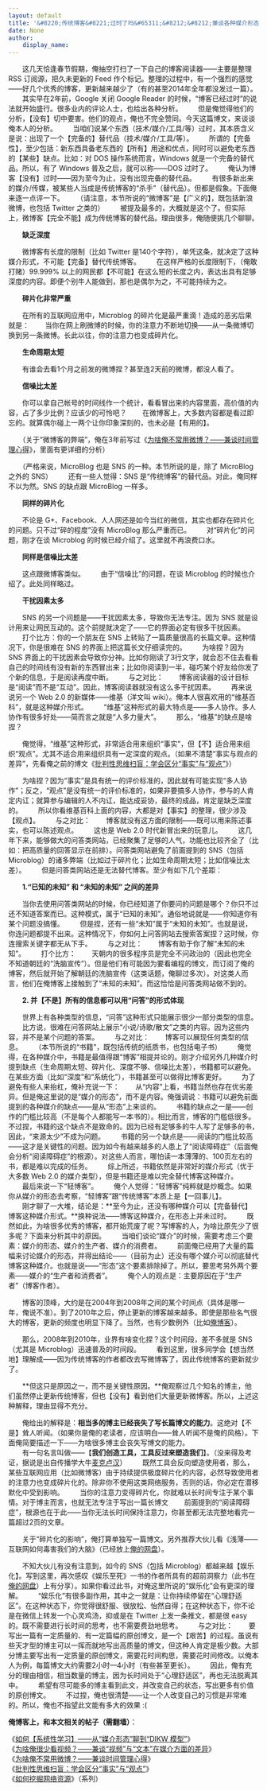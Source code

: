 ```yaml
---
layout: default
title: '&#8220;传统博客&#8221;过时了吗&#65311;&#8212;&#8212;兼谈各种媒介形态的优缺点'
date: None
author:
    display_name: 
---
```


　　这几天恰逢春节假期，俺抽空打扫了一下自己的博客阅读器——主要是整理 RSS 订阅源，把久未更新的 Feed 作个标记。整理的过程中，有一个强烈的感觉——好几个优秀的博客，更新越来越少了（有的甚至2014年全年都没发过一篇）。 　　其实早在2年前，Google 关闭 Google Reader 的时候，“博客已经过时”的说法就开始盛行。很多业内的评论人士，也给出各种分析。 　　但是俺觉得他们的分析，【没有】切中要害。他们的观点，俺也不完全赞同。今天这篇博文，来谈谈俺本人的分析。 　　当咱们说某个东西（技术/媒介/工具/等）过时，其本质含义是说：出现了一个【完备的】替代品（技术/媒介/工具/等）。 　　所谓的【完备性】，至少包括：新东西具备老东西的【所有】用途和优点，同时可以避免老东西的【某些】缺点。比如：对 DOS 操作系统而言，Windows 就是一个完备的替代品。所以，有了 Windows 普及之后，就可以称——DOS 过时了。 　　俺认为博客【没有】过时——因为至今为止，没有出现完备的替代品。 　　有很多新出来的媒介/传媒，被某些人当成是传统博客的“杀手”（替代品）。但都是假象。下面俺来逐一点评一下。 　　（请注意，本节所说的“微博客”是【广义的】，既包括新浪微博，也包括 Twitter 之类的） 　　被提及最多的，大概就是这个了。但实际上，微博客【完全不能】成为传统博客的替代品。理由很多，俺随便挑几个聊聊。

　　**缺乏深度**

　　微博客有长度的限制（比如 Twitter 是140个字符），单凭这条，就决定了这种媒介形式，不可能【完备】替代传统博客。 　　在这样严格的长度限制下，（俺敢打赌）99.999% 以上的网民都【不可能】在这么短的长度之内，表达出具有足够深度的内容。即便个别牛人能做到，那也是偶尔为之，不可能持续为之。

　　**碎片化非常严重**

　　在所有的互联网应用中，Microblog 的碎片化是最严重滴！造成的恶劣后果就是： 　　当你在网上刷微博的时候，你的注意力不断地切换——从一条微博切换到另一条微博。长此以往，你的注意力也变成碎片化。

　　**生命周期太短**

　　有谁会去看1个月之前发的微博捏？甚至连2天前的微博，都没人看了。

　　**信噪比太差**

　　你可以拿自己帐号的时间线作一个统计，看看冒出来的内容里面，高价值的内容，占了多少比例？应该少的可怜吧？ 　　在微博客上，大多数内容都是看过即忘的。就算偶尔碰上一两个让你印象深刻的，也未必是【有用的】。

　　（关于“微博客的弊端”，俺在3年前写过《[为啥俺不常用微博？——兼谈时间管理心得](https://program-think.blogspot.com/2012/02/microblog-and-time-management.html)》，里面有更详细的分析）

　　（严格来说，MicroBlog 也是 SNS 的一种。本节所说的是，除了 MicroBlog 之外的 SNS） 　　还有一些人觉得：SNS 是“传统博客”的替代品。对此，俺同样不以为然。SNS 的缺点跟 MicroBlog 一样多。

　　**同样的碎片化**

　　不论是 G+、Facebook、人人网还是如今当红的微信，其实也都存在碎片化的问题。只不过“碎的程度”没有 MicroBlog 那么严重而已。 　　对“碎片化”的问题，刚才在谈 Microblog 的时候已经介绍了。这里就不再浪费口水。

　　**同样是信噪比太差**

　　这点跟微博客类似。 　　由于“信噪比”的问题，在谈 Microblog 的时候也介绍了。此处同样略过。

　　**干扰因素太多**

　　SNS 的另一个问题是——干扰因素太多，导致你无法专注。因为 SNS 就是设计用来让网民互动的。这个前提就决定了——它的界面必定有很多干扰因素。 　　打个比方：你的一个朋友在 SNS 上转贴了一篇质量很高的长篇文章。这种情况下，你是很难在 SNS 的界面上把这篇长文仔细读完的。 　　为啥捏？因为 SNS 界面上的干扰因素会导致你分神。比如你刚读了3行文字，就会忍不住去看看自己的时间线有没有新的东西冒出来；比如你阅读到一半，碰巧某个好友给你发了个新的信息，于是阅读再度中断。 　　与之对比： 　　博客阅读器的设计目标是“阅读”而不是“互动”。因此，博客阅读器就没有这么多干扰因素。 　　再来说说另一个 Web 2.0 的新媒体——维基（洋文叫 wiki）。俺本人很喜欢用的“维基百科”，就是这种媒介形式。 　　“维基”这种形式的最大特点是——多人协作。多人协作有很多好处——简而言之就是“人多力量大”。 　　那么，“维基”的缺点是啥捏？

　　俺觉得，“维基”这种形式，非常适合用来组织“事实”，但【不】适合用来组织“观点”。尤其不适合用来组织具有一定深度的观点。（如果不清楚“事实与观点的差异”，先看俺之前的博文《[批判性思维扫盲：学会区分“事实”与“观点”](https://program-think.blogspot.com/2013/05/difference-between-fact-and-opinion.html)》）

　　为啥捏？因为“事实”是具有统一的评价标准的，因此就有可能实现“多人协作”；反之，“观点”是没有统一的评价标准的，如果非要搞多人协作，参与的人肯定内讧；就算参与编辑的人不内讧，能达成妥协，最终的成品，肯定是缺乏深度的。 　　所以你看维基百科上面的内容，大都是对【事实】的整理，很少涉及【观点】。 　　与之对比： 　　博客就没有这方面的限制——既可以用来陈述事实，也可以陈述观点。 　　这也是 Web 2.0 时代新冒出来的玩意儿。 　　这几年下来，能够做大的问答类网站，已经聚集了足够的人气，功能也比较齐全了（比如：把高质量的回答显示在前排）。问答类网站避免了前面提到的 SNS（包括 Microblog）的诸多弊端（比如过于碎片化；比如生命周期太短；比如信噪比太差）。 　　但是问答类网站还是无法替代博客。至少有如下几个差距：

　　**1.“已知的未知” 和 “未知的未知” 之间的差异**

　　当你去使用问答类网站的时候，你已经知道了你要问的问题是哪个？你只不过还不知道答案而已。这种模式，属于“已知的未知”。通俗地说就是——你知道你有某个问题没搞懂。 　　但是捏，还有一些“未知”属于“未知的未知”。也就是说，你连问题都提不出来。这种情况下，你如何上问答网站去搜索答案捏？这时候，你连搜索关键字都无从下手。 　　与之对比： 　　博客有助于你了解“未知的未知”。 　　打个比方： 　　天朝内的很多程序员是完全不问政治的（因此也完全不知道朝廷的“洗脑宣传”）。但是他们有可能因为要看编程的博文，而订阅了俺的博客，然后就开始了解朝廷的洗脑宣传（这类话题，俺聊过多次）。对这类人而言，他们在俺博客上接触到了“未知的未知”。而这恰恰是问答类网站做不到的。

　　**2\. 并【不是】所有的信息都可以用“问答”的形式体现**

　　世界上有各种类型的信息，“问答”这种形式只能展示很少一部分类型的信息。 　　比方说，很难在问答网站上展示“小说/诗歌/散文”之类的内容。因为这些内容，并不是某个问题的答案。 　　与之对比： 　　博客可以展现任何类型的信息。 　　（本节所说的“书籍”，既包括传统的纸质书，也包括电子书） 　　俺觉得，在各种媒介中，书籍是最值得跟“博客”相提并论的。刚才介绍另外几种媒介时提到缺点（生命周期太短、碎片化、深度不够、信噪比太差），书籍都可以避免。在某些方面（比如“深度”和“系统化”），书籍甚至可以做得比博客更好。 　　为了避免有些人来抬杠，俺补充说一下： 　　从“内容”上看，书籍当然也存在优劣差异。但是俺这里说的是“媒介的形态”，而不是内容。俺强调说：书籍可以避免前面提到的各种媒介的缺点——是从“形态”上来谈的。 　　书籍的缺点之一是——创作的门槛比较高（不是每个人都能写一本书的）。相比而言，博客的门槛低很多。不过捏，书籍的这个缺点不是致命的。因为已经有足够多的牛人写了足够多的书，因此，“来源太少”不成为问题。 　　书籍的另一个缺点是——阅读的门槛比较高——这才是关键性的问题。因为如今有越来越多的人患上了“阅读障碍症”（后面俺会分析“阅读障碍症”的根源）。对这些人而言，哪怕读一本薄薄的、100页左右的书，都是难以完成的任务。 　　综上所述，书籍依然是非常好的媒介形式（优于大多数 Web 2.0 的媒介类型），但是书籍还是难以完全替代博客这种媒介。 　　最后来说一下“轻博客”。 　　俺个人觉得：“轻博客”纯粹就是炒概念。如果你从媒介的形态去考察，“轻博客”跟“传统博客”本质上是【一回事儿】。  
　　刚才聊了一大堆，结论是：**至今为止，还没有哪种媒介可以【完备替代】博客这种媒介形式。**换种说法——博客这种媒介，在形态上并未过时。 　　既然如此，为啥很多优秀的博客，都开始荒废了呢？写博客的人，为啥比原先少了很多呢？下面来分析其中的原因。 　　当咱们谈论“媒介”的时候，需要考虑三个要素：媒介的形态、媒介的生产者、媒介的消费者。 　　前面俺已经用了大量的篇幅来讨论媒介的形态，并得出结论——（目前为止）还没有哪个媒介可以彻底替代博客这种媒介。也就是说——“形态”这个要素排除掉了。所以，要思考另外两个要素——媒介的“生产者和消费者”。 　　俺个人的观点是：主要原因在于“生产者”（博客作者）。

　　博客的顶峰，大约是在2004年到2008年之间的某个时间点（具体是哪一年，俺说不准）。到了2010年之后，停止更新的博客越来越多。即使是那些名气很大的博客，更新的频度也明显下降了。当然，也有少数例外（比如[俺博客](https://program-think.blogspot.com/)）。

　　那么，2008年到2010年，业界有啥变化捏？这个时间段，差不多就是 SNS（尤其是 Microblog）迅速普及的时间段。 　　看到这里，很多同学会【想当然地】理解成——因为传统博客的作者都改去写微博客了，因此传统博客的更新就少了。

　　**但这只是原因之一，而不是关键性原因。**俺观察过几个知名的博主，他们虽然停止更新传统博客，但也【没有】看到他们大量更新微博客。所以，上述这种解释，理由显得不充分。

  
　　俺给出的解释是：**相当多的博主已经丧失了写长篇博文的能力**。这绝对【不是】耸人听闻。（如果你是俺的老读者，应该明白——耸人听闻不是俺的风格）。下面俺简要描述一下——为啥很多博主会丧失写博文的能力。  
　　有一句名言叫做——【**我们创造工具，工具反过来塑造我们**】。（没来得及考证，据说是出自传播学大牛[麦克卢汉](https://zh.wikipedia.org/wiki/%E9%A6%AC%E7%B4%A0%C2%B7%E9%BA%A5%E5%85%8B%E9%AD%AF%E6%BC%A2)） 　　既然工具会反向塑造使用者，那么，某些互联网应用（比如微博客）由于持续提供极度碎片化的内容，必然导致使用者的注意力也变成碎片化的。除非你不使用这类网络服务，否则的话，你必定在潜移默化中受到影响。 　　当你的注意力变得碎片化，你就难以长时间专注于某个事情。对于博主而言，也就无法专注于写出一篇长博文 　　前面提到的“阅读障碍症”，根源也在于此——当你无法长时间保持注意力，你甚至都无法完整地看完一篇超过2页的文章。

　　关于“碎片化的影响”，俺打算单独写一篇博文。另外推荐大伙儿看《浅薄——互联网如何毒害我们的大脑》（已经放上[俺的网盘](https://github.com/programthink/books)）。

  
　　不知大伙儿有没有注意到，如今的 SNS（包括 Microblog）都越来越【娱乐化】。写到这里，再次感叹《娱乐至死》一书的作者所具有的超前洞察力（此书在[俺的网盘](https://github.com/programthink/books)）上有分享）。如果你看过此书，对俺这里所说的“娱乐化”会有更深的理解。 　　“娱乐化”有很多副作用，其中之一就是：让你持续停留在“心理舒适区”。在这种状态下，你觉得很舒服、很放松、怡然自得；在这种状态下，你不论是在微信上转发一个心灵鸡汤，抑或是在 Twitter 上发一条推文，都是很 easy 的。既不需要进行长时间的思考，也不需要费劲地思考。 　　与之对比： 　　要写出一篇有一定质量的、有一定篇幅的原创博文，是一个【艰苦】的过程。虽说有些天才型的博主可以一挥而就地写出高质量的博文，但这种人肯定是极少数。大部分博主要写出有一定质量的原创博文，需要花时间构思，需要花时间修改。以俺本人为例，每篇博文大约需要2小时—4小时（有些甚至更长）。 　　因此，俺有充分的理由相信，相当数量的博主，因为长时间处于“心理舒适区”，再也无法脱离其中。 　　希望有尽可能多的博主看到此文，并改变自己的状态，写出更多有价值的原创博文。 　　不过捏，俺也很清楚——让一个人改变自己的习惯是非常难的。所以，俺也不指望此文能有多大的效果 :(

**俺博客上，和本文相关的帖子（需翻墙）**：

  
《[如何【系统性学习】——从“媒介形态”聊到“DIKW 模型”](https://program-think.blogspot.com/2019/10/Systematic-Learning.html)》  
《[为啥俺很少看视频？——兼谈“视频”与“文本”在媒介方面的差异](https://program-think.blogspot.com/2017/08/Some-Reasons-to-Watch-Less-Videos.html)》  
《[为啥俺不常用微博？——兼谈时间管理心得](https://program-think.blogspot.com/2012/02/microblog-and-time-management.html)》  
《[批判性思维扫盲：学会区分“事实”与“观点”](https://program-think.blogspot.com/2013/05/difference-between-fact-and-opinion.html)》  
《[如何挖掘网络资源](https://program-think.blogspot.com/2013/03/internet-resource-discovery-0.html)》（系列）

